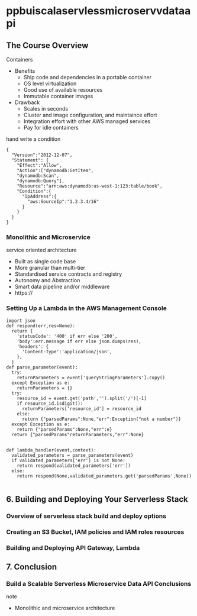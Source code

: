 # ppbuiscalaservlessmicroservvdataapi
## The Course Overview
Containers
- Benefits
  - Ship code and dependencies in a portable container
  - OS level virtualization
  - Good use of available resources
  - Immutable container images
- Drawback
  - Scales in seconds
  - Cluster and image configuration, and maintaince effort
  - Integration effort with other AWS managed services
  - Pay for idle containers


hand write a condition
```
{
  "Version":"2012-12-07",
  "Statement": {
    "Effect":"Allow",
    "Action":["dynamodb:GetItem",
    "dynamodb:Scan",
    "dynamodb:Query"],
    "Resource":"arn:aws:dynamodb:us-west-1:123:table/book",
    "Condition":{
      "IpAddress":{
        "aws:SourceIp":"1.2.3.4/16"
      }
    }
  }
}
```

### Monolithic and Microservice
service oriented architecture
- Built as single code base
- More granular than multi-tier
- Standardised service contracts and registry
- Autonomy and Abstraction
- Smart data pipeline and/or middleware
- https://

### Setting Up a Lambda in the AWS Management Console
```
import json
def respond(err,res=None):
  return {
    'statusCode': '400' if err else '200',
    'body':err.message if err else json.dumps(res),
    'headers': {
      'Content-Type':'application/json',
    },
  }
def parse_parameter(event):
  try:
    returnParameters = event['queryStringParameters'].copy()
  except Exception as e:
    returnParameters = {}
  try:
    resource_id = event.get('path','').split('/')[-1]
    if resource_id.isdigit():
      returnParameters['resource_id'] = resource_id
    else:
      return {"parsedParams":None,"err":Exception("not a number")}
  except Exception as e:
    return {"parsedParams":None,"err":e}
  return {"parsedParams"returnParameters,"err":None}
    
  
def lambda_handler(event,context):
  validated_parameters = parse_parameters(event)
  if validated_parameters['err'] is not None:
    return respond(validated_parameters['err'])
  else:
    return respond(None,validated_parameters.get('parsedParams',None))
  

```





## 6. Building and Deploying Your Serverless Stack
### Overview of serverless stack build and deploy options
### Creating an S3 Bucket, IAM policies and IAM roles resources
### Building and Deploying API Gateway, Lambda
## 7. Conclusion
### Build a Scalable Serverless Microservice Data API Conclusions
note
- Monolithic and microservice architecture

